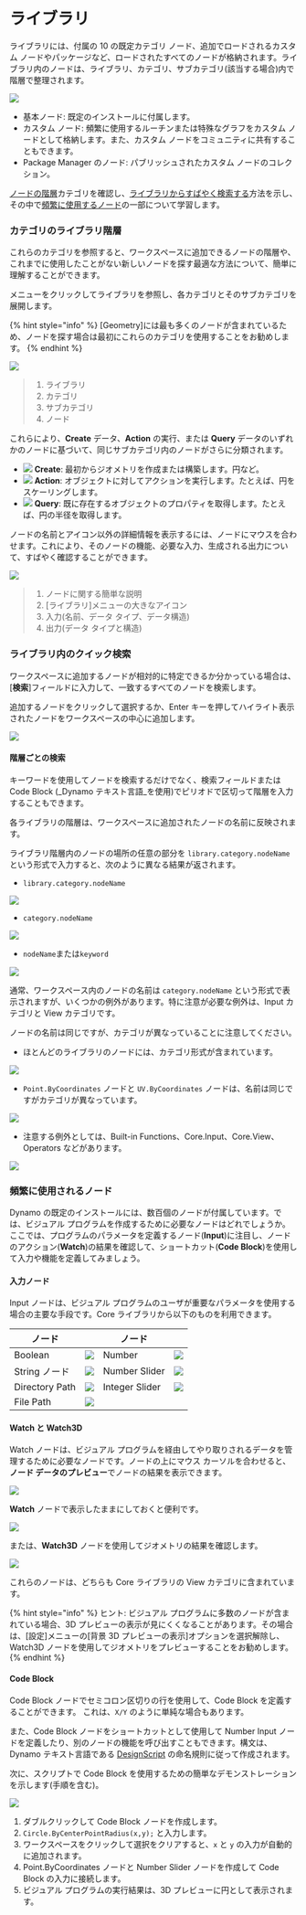 # ライブラリ

ライブラリには、付属の 10 の既定カテゴリ ノード、追加でロードされるカスタム ノードやパッケージなど、ロードされたすべてのノードが格納されます。ライブラリ内のノードは、ライブラリ、カテゴリ、サブカテゴリ(該当する場合)内で階層で整理されます。

![](<images/3-2/library - library UI.jpg>)

* 基本ノード: 既定のインストールに付属します。
* カスタム ノード: 頻繁に使用するルーチンまたは特殊なグラフをカスタム ノードとして格納します。また、カスタム ノードをコミュニティに共有することもできます。
* Package Manager のノード: パブリッシュされたカスタム ノードのコレクション。

[ノードの階層](3-3\_dynamo\_libraries.md#library-hierarchy-for-categories)カテゴリを確認し、[ライブラリからすばやく検索する](3-3\_dynamo\_libraries.md#quick-search-in-library)方法を示し、その中で[頻繁に使用するノード](3-3\_dynamo\_libraries.md#frequently-used-nodes)の一部について学習します。

### カテゴリのライブラリ階層

これらのカテゴリを参照すると、ワークスペースに追加できるノードの階層や、これまでに使用したことがない新しいノードを探す最適な方法について、簡単に理解することができます。

メニューをクリックしてライブラリを参照し、各カテゴリとそのサブカテゴリを展開します。

{% hint style="info" %}
[Geometry]には最も多くのノードが含まれているため、ノードを探す場合は最初にこれらのカテゴリを使用することをお勧めします。
{% endhint %}

![](<images/3-2/library  - modified and resize library categories.jpg>)

> 1. ライブラリ
> 2. カテゴリ
> 3. サブカテゴリ
> 4. ノード

これらにより、**Create** データ、**Action** の実行、または **Query** データのいずれかのノードに基づいて、同じサブカテゴリ内のノードがさらに分類されます。

* ![](<images/3-2/user interface - create.jpg>) **Create**: 最初からジオメトリを作成または構築します。円など。
* ![](<images/3-2/user interface - action.jpg>) **Action**: オブジェクトに対してアクションを実行します。たとえば、円をスケーリングします。
* ![](<images/3-2/user interface - query.jpg>) **Query**: 既に存在するオブジェクトのプロパティを取得します。たとえば、円の半径を取得します。

ノードの名前とアイコン以外の詳細情報を表示するには、ノードにマウスを合わせます。これにより、そのノードの機能、必要な入力、生成される出力について、すばやく確認することができます。

![](<images/3-2/user interface - node description.jpg>)

> 1. ノードに関する簡単な説明
> 2. [ライブラリ]メニューの大きなアイコン
> 3. 入力(名前、データ タイプ、データ構造)
> 4. 出力(データ タイプと構造)

### ライブラリ内のクイック検索

ワークスペースに追加するノードが相対的に特定できるか分かっている場合は、[**検索**]フィールドに入力して、一致するすべてのノードを検索します。

追加するノードをクリックして選択するか、Enter キーを押してハイライト表示されたノードをワークスペースの中心に追加します。

![](<images/3-2/user interface - search.jpg>)

#### 階層ごとの検索

キーワードを使用してノードを検索するだけでなく、検索フィールドまたは Code Block (_Dynamo テキスト言語_を使用)でピリオドで区切って階層を入力することもできます。

各ライブラリの階層は、ワークスペースに追加されたノードの名前に反映されます。

ライブラリ階層内のノードの場所の任意の部分を `library.category.nodeName` という形式で入力すると、次のように異なる結果が返されます。

* `library.category.nodeName`

![](<images/3-2/library - search by hierarchy geometry point by coordinates (1).jpg>)

* `category.nodeName`

![](<images/3-2/library - search by hierarchy 2 point by coordinates.jpg>)

* `nodeName`または`keyword`

![](<images/3-2/library - search by hierarchy 3 by coordinates.jpg>)

通常、ワークスペース内のノードの名前は `category.nodeName` という形式で表示されますが、いくつかの例外があります。特に注意が必要な例外は、Input カテゴリと View カテゴリです。

ノードの名前は同じですが、カテゴリが異なっていることに注意してください。

* ほとんどのライブラリのノードには、カテゴリ形式が含まれています。

![](<images/3-2/library - node category differences 1.jpg>)

* `Point.ByCoordinates` ノードと `UV.ByCoordinates` ノードは、名前は同じですがカテゴリが異なっています。

![](<images/3-2/library - node category differences 2.jpg>)

* 注意する例外としては、Built-in Functions、Core.Input、Core.View、Operators などがあります。

![](<images/3-2/library - node category differences 3.jpg>)

### 頻繁に使用されるノード

Dynamo の既定のインストールには、数百個のノードが付属しています。では、ビジュアル プログラムを作成するために必要なノードはどれでしょうか。ここでは、プログラムのパラメータを定義するノード(**Input**)に注目し、ノードのアクション(**Watch**)の結果を確認して、ショートカット(**Code Block**)を使用して入力や機能を定義してみましょう。

#### 入力ノード

Input ノードは、ビジュアル プログラムのユーザが重要なパラメータを使用する場合の主要な手段です。Core ライブラリから以下のものを利用できます。

| ノード |                                                | ノード |                                                |
| -------------- | ---------------------------------------------- | -------------- | ---------------------------------------------- |
| Boolean | ![](<images/3-2/library - boolean.jpg>) | Number | ![](<images/3-2/library - number.jpg>) |
| String ノード | ![](<images/3-2/library - string.jpg>) | Number Slider | ![](<images/3-2/library - number slider.jpg>) |
| Directory Path | ![](<images/3-2/library - directory path.jpg>) | Integer Slider | ![](<images/3-2/library - integer slider.jpg>) |
| File Path | ![](<images/3-2/library - file path.jpg>) |                |                                                |

#### Watch と Watch3D

Watch ノードは、ビジュアル プログラムを経由してやり取りされるデータを管理するために必要なノードです。ノードの上にマウス カーソルを合わせると、**ノード データのプレビュー**でノードの結果を表示できます。

![](<images/3-2/library - node preview.jpg>)

**Watch** ノードで表示したままにしておくと便利です。

![](<images/3-2/library - watch node.jpg>)

または、**Watch3D** ノードを使用してジオメトリの結果を確認します。

![](<images/3-2/library - watch3d node.gif>)

これらのノードは、どちらも Core ライブラリの View カテゴリに含まれています。

{% hint style="info" %}
ヒント: ビジュアル プログラムに多数のノードが含まれている場合、3D プレビューの表示が見にくくなることがあります。その場合は、[設定]メニューの[背景 3D プレビューの表示]オプションを選択解除し、Watch3D ノードを使用してジオメトリをプレビューすることをお勧めします。{% endhint %}

#### Code Block

Code Block ノードでセミコロン区切りの行を使用して、Code Block を定義することができます。 これは、`X/Y` のように単純な場合もあります。

また、Code Block ノードをショートカットとして使用して Number Input ノードを定義したり、別のノードの機能を呼び出すこともできます。構文は、Dynamo テキスト言語である [DesignScript](../coding-in-dynamo/7\_code-blocks-and-design-script/7-2\_design-script-syntax.md) の命名規則に従って作成されます。

次に、スクリプトで Code Block を使用するための簡単なデモンストレーションを示します(手順を含む)。

![](<images/3-2/library - code block demo.gif>)

1. ダブルクリックして Code Block ノードを作成します。
2. `Circle.ByCenterPointRadius(x,y);` と入力します。
3. ワークスペースをクリックして選択をクリアすると、`x` と `y` の入力が自動的に追加されます。
4. Point.ByCoordinates ノードと Number Slider ノードを作成して Code Block の入力に接続します。
5. ビジュアル プログラムの実行結果は、3D プレビューに円として表示されます。
